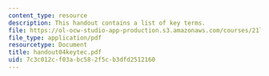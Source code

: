 ```yaml
---
content_type: resource
description: This handout contains a list of key terms.
file: https://ol-ocw-studio-app-production.s3.amazonaws.com/courses/21l-012-forms-of-western-narrative-spring-2004/7c3c012cf03abc582f5cb3dfd2512160_handout04keytec.pdf
file_type: application/pdf
resourcetype: Document
title: handout04keytec.pdf
uid: 7c3c012c-f03a-bc58-2f5c-b3dfd2512160
---
```

